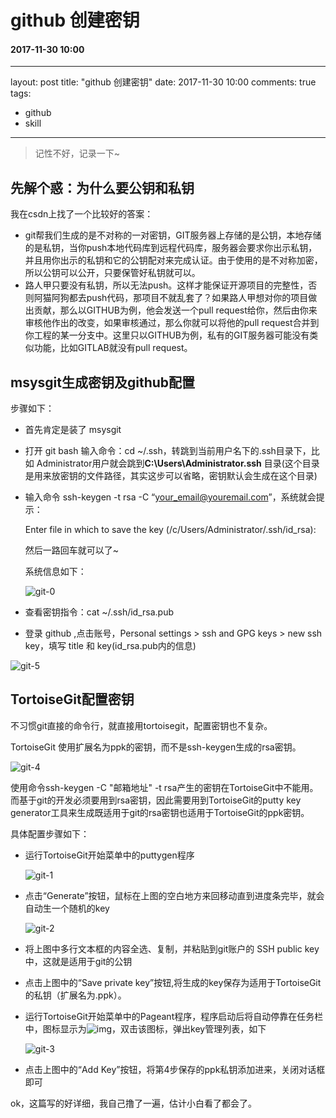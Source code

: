 # github 创建密钥
#### 2017-11-30 10:00
---
layout: post
title: "github 创建密钥"
date: 2017-11-30 10:00
comments: true
tags:
  - github
  - skill
---

> 记性不好，记录一下~

## 先解个惑：为什么要公钥和私钥

我在csdn上找了一个比较好的答案：

- git帮我们生成的是不对称的一对密钥，GIT服务器上存储的是公钥，本地存储的是私钥，当你push本地代码库到远程代码库，服务器会要求你出示私钥，并且用你出示的私钥和它的公钥配对来完成认证。由于使用的是不对称加密，所以公钥可以公开，只要保管好私钥就可以。
- 路人甲只要没有私钥，所以无法push。这样才能保证开源项目的完整性，否则阿猫阿狗都去push代码，那项目不就乱套了？如果路人甲想对你的项目做出贡献，那么以GITHUB为例，他会发送一个pull request给你，然后由你来审核他作出的改变，如果审核通过，那么你就可以将他的pull request合并到你工程的某一分支中。这里只以GITHUB为例，私有的GIT服务器可能没有类似功能，比如GITLAB就没有pull request。

##  msysgit生成密钥及github配置

步骤如下：

- 首先肯定是装了 msysgit

- 打开 git  bash 输入命令：cd ~/.ssh，转跳到当前用户名下的.ssh目录下，比如 Administrator用户就会跳到**C:\Users\Administrator\.ssh** 目录(这个目录是用来放密钥的文件路径，其实这步可以省略，密钥默认会生成在这个目录)

- 输入命令 ssh-keygen -t rsa -C “your_email@youremail.com”，系统就会提示：

  Enter file in which to save the key (/c/Users/Administrator/.ssh/id_rsa):

  然后一路回车就可以了~

  系统信息如下：

  ![git-0](/images/git-0.png)

- 查看密钥指令：cat ~/.ssh/id_rsa.pub

-  登录 github ,点击账号，Personal settings > ssh and GPG keys > new ssh key，填写 title 和 key(id_rsa.pub内的信息)

  ![git-5](/images/git-5.png)

## TortoiseGit配置密钥

不习惯git直接的命令行，就直接用tortoisegit，配置密钥也不复杂。

TortoiseGit 使用扩展名为ppk的密钥，而不是ssh-keygen生成的rsa密钥。

![git-4](/images/git-4.png)

使用命令ssh-keygen -C "邮箱地址" -t rsa产生的密钥在TortoiseGit中不能用。而基于git的开发必须要用到rsa密钥，因此需要用到TortoiseGit的putty key generator工具来生成既适用于git的rsa密钥也适用于TortoiseGit的ppk密钥。

具体配置步骤如下：

- 运行TortoiseGit开始菜单中的puttygen程序

  ![git-1](/images/git-1.jpg)

- 点击“Generate”按钮，鼠标在上图的空白地方来回移动直到进度条完毕，就会自动生一个随机的key

  ![git-2](/images/git-2.jpg)

- 将上图中多行文本框的内容全选、复制，并粘贴到git账户的 SSH public key中，这就是适用于git的公钥

- 点击上图中的“Save private key”按钮,将生成的key保存为适用于TortoiseGit的私钥（扩展名为.ppk）。

- 运行TortoiseGit开始菜单中的Pageant程序，程序启动后将自动停靠在任务栏中，图标显示为![img](http://img.blog.csdn.net/20140106141921187?watermark/2/text/aHR0cDovL2Jsb2cuY3Nkbi5uZXQvYmVuZGFuYmFpY2hpMTk4OQ==/font/5a6L5L2T/fontsize/400/fill/I0JBQkFCMA==/dissolve/70/gravity/SouthEast)，双击该图标，弹出key管理列表，如下

  ![git-3](/images/git-3.jpg)

- 点击上图中的“Add Key”按钮，将第4步保存的ppk私钥添加进来，关闭对话框即可

ok，这篇写的好详细，我自己撸了一遍，估计小白看了都会了。